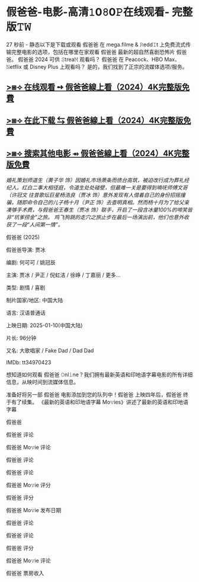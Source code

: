 <h1>假爸爸-电影-高清𝟷0𝟾0𝙿在线观看- 完整版𝚃𝚆</h1>

27 秒前 - 静态以下是下载或观看 假爸爸 在 mega.filme & 𝚁edd𝙸t 上免费流式传输完整电影的选项，包括在哪里在家观看 假爸爸 最新的超自然喜剧恐怖片 假爸爸。 假爸爸 2024 可供 𝚂trea𝙼 观看吗？ 假爸爸 在 Peacock、HBO Max、𝙽etflix 或 Disney Plus 上观看吗？ 是的，我们找到了正宗的流媒体选项/服务。

<a href="https://t.co/3ZE520TSzX" target="_blank">>⧆⟢ 在线观看 ➺ 假爸爸線上看（2024）4K完整版免費</a>
---
<a href="https://t.co/3ZE520TSzX" target="_blank">>⧆⟢ 在此下载 ⇆ 假爸爸線上看（2024）4K完整版免費</a>
---
<a href="https://t.co/3ZE520TSzX" target="_blank">>⧆⟢ 搜索其他电影 ⇴ 假爸爸線上看（2024）4K完整版免費</a>
---
_婚礼策划师道生（黄子华 饰）因婚礼市场萧条而债台高筑，被迫改行成为葬礼经纪人。红白二事大相径庭，令道生处处碰壁，但最难一关是要得到喃呒师傅文哥（许冠文 往昔歌坛巨星杨浩良（贾冰 饰）意外发现有人借着自己的身份招摇撞骗，随即命令自己的儿子杨十月（尹正 饰）去查明真相。然而杨十月为了给父亲凑够手术费，与假爸爸王春生（贾冰 饰）联手，开启了一段含冰量100%的啼笑皆非“坑爹捞金”之旅。
鸡飞狗跳的走穴之旅止步在最后一场演出前，他们也意外收获了一段“人间第一情”。_

假爸爸 (2025)

假爸爸导演: 贾冰

编剧: 何可可 / 姚冠辰

主演: 贾冰 / 尹正 / 倪虹洁 / 徐峥 / 丁嘉丽 / 更多...

类型: 剧情 / 喜剧

制片国家/地区: 中国大陆

语言: 汉语普通话

上映日期: 2025-01-10(中国大陆)

片长: 96分钟

又名: 大歌唱家 / Fake Dad / Dad Dad

IMDb: tt34970423

想知道如何观看 假爸爸 𝙾nl𝚒ne？我们拥有最新英语和印地语字幕电影的所有详细信息，从映时间到流媒体信息。

准备好将另一部 假爸爸 电影添加到您的队列中！假爸爸 上映四年后，假爸爸 终于有了续集。 《最新的英语和印地语字幕 Mo𝚟ies》讲述了最新的英语和印地语字幕

假爸爸

假爸爸 评论

假爸爸 Mo𝚟ie 评论

假爸爸 评论

假爸爸 评论

假爸爸 Mo𝚟ie 评分

假爸爸 评分

假爸爸 Mo𝚟ie 发布日期

假爸爸 评论

假爸爸 评论

假爸爸 评分

假爸爸 Mo𝚟ie 评论

假爸爸 票房收入
